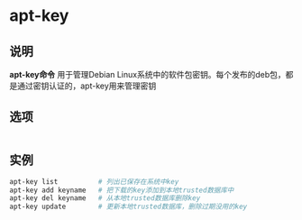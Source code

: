 # **apt-key**

## 说明

**apt-key命令** 用于管理Debian Linux系统中的软件包密钥。每个发布的deb包，都是通过密钥认证的，apt-key用来管理密钥

## 选项

```markdown

```

## 实例

```bash
apt-key list          # 列出已保存在系统中key
apt-key add keyname   # 把下载的key添加到本地trusted数据库中
apt-key del keyname   # 从本地trusted数据库删除key
apt-key update        # 更新本地trusted数据库，删除过期没用的key
```
